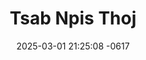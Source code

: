 ---
layout: cast
date: 2025-03-01 21:25:08 -0617
categories: actor

# Site Attributes
title: "Tsab Npis Thoj"
permalink: "/cast/Tsab_Npis_Thoj"

# Actor/Actress Attributes
thumbnail: "/assets/cast_thumbnails/Tsab Npis Thoj.jpeg"
---